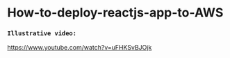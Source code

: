 # How-to-deploy-reactjs-app-to-AWS

### `Illustrative video:`

https://www.youtube.com/watch?v=uFHKSvBJOjk
